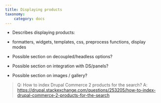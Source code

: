```yaml
---
title: Displaying products
taxonomy:
    category: docs
---
```


- Describes displaying products:
- formatters, widgets, templates, css, preprocess functions, display modes

- Possible section on decoupled/headless options?

- Possible section on integration with DS/panels?

- Possible section on images / gallery?


> Q: How to index Drupal Commerce 2 products for the search?
A: https://drupal.stackexchange.com/questions/253205/how-to-index-drupal-commerce-2-products-for-the-search


